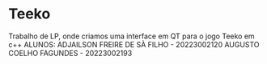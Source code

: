 # Teeko
Trabalho de LP, onde criamos uma interface em QT para o jogo Teeko em c++
ALUNOS:
    ADJAILSON FREIRE DE SÀ FILHO - 20223002120 
    AUGUSTO COELHO FAGUNDES - 20223002193
